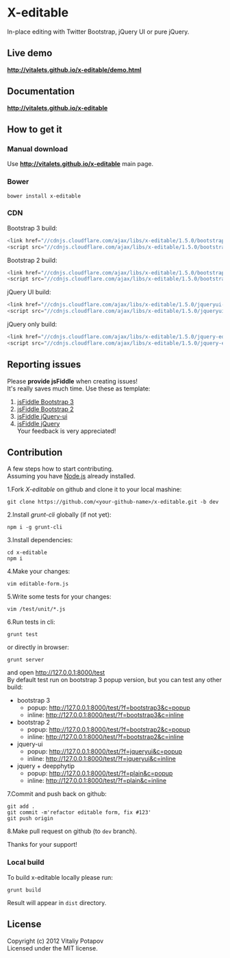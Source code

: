 # X-editable

In-place editing with Twitter Bootstrap, jQuery UI or pure jQuery.  

## Live demo
**http://vitalets.github.io/x-editable/demo.html**

## Documentation
**http://vitalets.github.io/x-editable**

## How to get it

### Manual download
Use **http://vitalets.github.io/x-editable** main page.

### Bower
````
bower install x-editable
````

### CDN
Bootstrap 3 build:
````js
<link href="//cdnjs.cloudflare.com/ajax/libs/x-editable/1.5.0/bootstrap3-editable/css/bootstrap-editable.css" rel="stylesheet"/>
<script src="//cdnjs.cloudflare.com/ajax/libs/x-editable/1.5.0/bootstrap3-editable/js/bootstrap-editable.min.js"></script>
````

Bootstrap 2 build:
````js
<link href="//cdnjs.cloudflare.com/ajax/libs/x-editable/1.5.0/bootstrap-editable/css/bootstrap-editable.css" rel="stylesheet"/>
<script src="//cdnjs.cloudflare.com/ajax/libs/x-editable/1.5.0/bootstrap-editable/js/bootstrap-editable.min.js"></script>
````

jQuery UI build:
````js
<link href="//cdnjs.cloudflare.com/ajax/libs/x-editable/1.5.0/jqueryui-editable/css/jqueryui-editable.css" rel="stylesheet"/>
<script src="//cdnjs.cloudflare.com/ajax/libs/x-editable/1.5.0/jqueryui-editable/js/jqueryui-editable.min.js"></script>
````

jQuery only build:
````js
<link href="//cdnjs.cloudflare.com/ajax/libs/x-editable/1.5.0/jquery-editable/css/jquery-editable.css" rel="stylesheet"/>
<script src="//cdnjs.cloudflare.com/ajax/libs/x-editable/1.5.0/jquery-editable/js/jquery-editable-deepphytip.min.js"></script>
````


## Reporting issues
Please **provide jsFiddle** when creating issues!   
It's really saves much time. Use these as template:   
1. [jsFiddle Bootstrap 3](http://jsfiddle.net/xBB5x/2265/)  
2. [jsFiddle Bootstrap 2](http://jsfiddle.net/xBB5x/1817/)  
3. [jsFiddle jQuery-ui](http://jsfiddle.net/xBB5x/2511/)  
4. [jsFiddle jQuery](http://jsfiddle.net/xBB5x/197)    
Your feedback is very appreciated!

## Contribution
A few steps how to start contributing.  
Assuming you have [Node.js](http://nodejs.org/) already installed.

1.Fork *X-editable* on github and clone it to your local mashine:
````
git clone https://github.com/<your-github-name>/x-editable.git -b dev
````
2.Install *grunt-cli* globally (if not yet):
````
npm i -g grunt-cli
````
3.Install dependencies:  
````
cd x-editable
npm i
````
4.Make your changes:  
````
vim editable-form.js
````
5.Write some tests for your changes:
````
vim /test/unit/*.js
````
6.Run tests in cli:  
````
grunt test
````
or directly in browser:
````
grunt server
````
and open http://127.0.0.1:8000/test  
By default test run on bootstrap 3 popup version, but you can test any other build:  

* bootstrap 3
  * popup: http://127.0.0.1:8000/test/?f=bootstrap3&c=popup  
  * inline: http://127.0.0.1:8000/test/?f=bootstrap3&c=inline  
* bootstrap 2
  * popup: http://127.0.0.1:8000/test/?f=bootstrap2&c=popup 
  * inline: http://127.0.0.1:8000/test/?f=bootstrap2&c=inline
* jquery-ui
  * popup: http://127.0.0.1:8000/test/?f=jqueryui&c=popup 
  * inline: http://127.0.0.1:8000/test/?f=jqueryui&c=inline
* jquery + deepphytip
  * popup: http://127.0.0.1:8000/test/?f=plain&c=popup 
  * inline: http://127.0.0.1:8000/test/?f=plain&c=inline

7.Commit and push back on github:  
````
git add .
git commit -m'refactor editable form, fix #123'
git push origin
````
8.Make pull request on github (to `dev` branch).  
 
Thanks for your support!

### Local build
To build x-editable locally please run:
````
grunt build
````
Result will appear in `dist` directory.

## License
Copyright (c) 2012 Vitaliy Potapov  
Licensed under the MIT license.